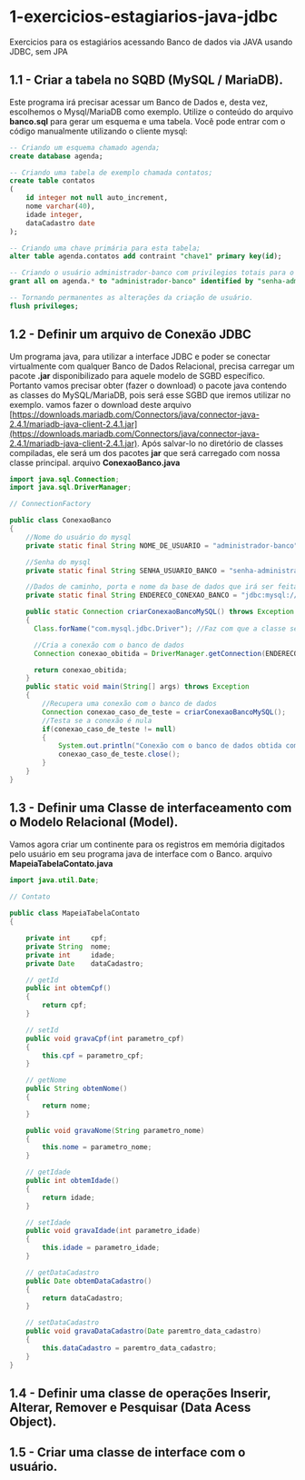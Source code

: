 1-exercicios-estagiarios-java-jdbc
==================================

Exercicios para os estagiários acessando Banco de dados via JAVA usando JDBC, sem JPA

## 1.1 - Criar a tabela no SQBD (MySQL / MariaDB).
Este programa irá precisar acessar um Banco de Dados e, desta vez, escolhemos o Mysql/MariaDB como exemplo. Utilize o conteúdo do arquivo **banco.sql** para gerar um esquema e uma tabela. Você pode entrar com o código manualmente utilizando o cliente mysql:
```sql
-- Criando um esquema chamado agenda;
create database agenda;

-- Criando uma tabela de exemplo chamada contatos;
create table contatos
(
	id integer not null auto_increment,
	nome varchar(40),
	idade integer,
	dataCadastro date
);

-- Criando uma chave primária para esta tabela;
alter table agenda.contatos add contraint "chave1" primary key(id);

-- Criando o usuário administrador-banco com privilegios totais para o esquema agenda
grant all on agenda.* to "administrador-banco" identified by "senha-administrador";

-- Tornando permanentes as alterações da criação de usuário.
flush privileges;
```

## 1.2 - Definir um arquivo de Conexão JDBC
Um programa java, para utilizar a interface JDBC e poder se conectar virtualmente com qualquer Banco de Dados Relacional, precisa carregar um pacote **.jar** disponibilizado para aquele modelo de SGBD específico. Portanto vamos precisar obter (fazer o download) o pacote java contendo as classes do MySQL/MariaDB, pois será esse SGBD que iremos utilizar no exemplo. vamos fazer o download deste arquivo [https://downloads.mariadb.com/Connectors/java/connector-java-2.4.1/mariadb-java-client-2.4.1.jar](https://downloads.mariadb.com/Connectors/java/connector-java-2.4.1/mariadb-java-client-2.4.1.jar).
Após salvar-lo no diretório de classes compiladas, ele será um dos pacotes **jar** que será carregado com nossa classe principal.
arquivo **ConexaoBanco.java**
```java
import java.sql.Connection;
import java.sql.DriverManager;

// ConnectionFactory

public class ConexaoBanco
{
	//Nome do usuário do mysql
	private static final String NOME_DE_USUARIO = "administrador-banco";

	//Senha do mysql
	private static final String SENHA_USUARIO_BANCO = "senha-administrador";

	//Dados de caminho, porta e nome da base de dados que irá ser feita a conexão
	private static final String ENDERECO_CONEXAO_BANCO = "jdbc:mysql://localhost:3306/agenda";

	public static Connection criarConexaoBancoMySQL() throws Exception
	{
	  Class.forName("com.mysql.jdbc.Driver"); //Faz com que a classe seja carregada pela JVM 

	  //Cria a conexão com o banco de dados
	  Connection conexao_obitida = DriverManager.getConnection(ENDERECO_CONEXAO_BANCO, NOME_DE_USUARIO, SENHA_USUARIO_BANCO); 

	  return conexao_obitida;
	}
	public static void main(String[] args) throws Exception
	{
		//Recupera uma conexão com o banco de dados
		Connection conexao_caso_de_teste = criarConexaoBancoMySQL();
		//Testa se a conexão é nula
		if(conexao_caso_de_teste != null)
		{
			System.out.println("Conexão com o banco de dados obtida com sucesso!" + conexao_caso_de_teste);
			conexao_caso_de_teste.close();
		}
	}
}
```

## 1.3 - Definir uma Classe de interfaceamento com o Modelo Relacional (Model).
Vamos agora criar um continente para os registros em memória digitados pelo usuário em seu programa java de interface com o Banco.
arquivo **MapeiaTabelaContato.java**
```java
import java.util.Date;

// Contato
 
public class MapeiaTabelaContato
{

	private int     cpf;
	private String  nome;
	private int     idade;
	private Date    dataCadastro;

	// getId
	public int obtemCpf()
	{
		return cpf;
	}

	// setId
	public void gravaCpf(int parametro_cpf)
	{
		this.cpf = parametro_cpf;
	}

	// getNome
	public String obtemNome()
	{
		return nome;
	}

	public void gravaNome(String parametro_nome)
	{
		this.nome = parametro_nome;
	}

	// getIdade
	public int obtemIdade()
	{
		return idade;
	}

	// setIdade
	public void gravaIdade(int parametro_idade)
	{
		this.idade = parametro_idade;
	}

	// getDataCadastro
	public Date obtemDataCadastro()
	{
		return dataCadastro;
	}

	// setDataCadastro
	public void gravaDataCadastro(Date paremtro_data_cadastro)
	{
		this.dataCadastro = paremtro_data_cadastro;
	}
}

```

## 1.4 - Definir uma classe de operações Inserir, Alterar, Remover e Pesquisar (Data Acess Object).
## 1.5 - Criar uma classe de interface com o usuário.
